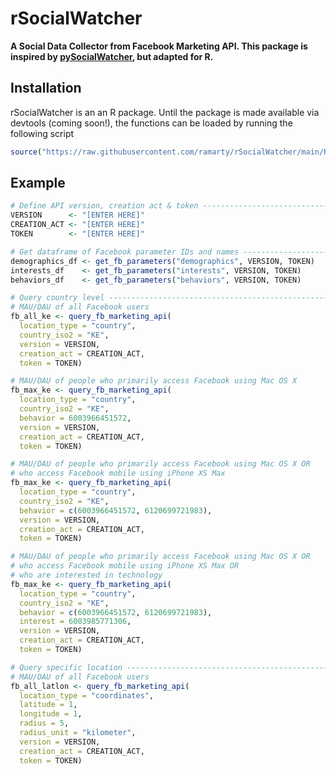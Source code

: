 # rSocialWatcher

__A Social Data Collector from Facebook Marketing API. This package is inspired by [pySocialWatcher](https://github.com/maraujo/pySocialWatcher), but adapted for R.__

## Installation
rSocialWatcher is an an R package. Until the package is made available via devtools (coming soon!), the functions can be loaded by running the following script

```r
source("https://raw.githubusercontent.com/ramarty/rSocialWatcher/main/R/main.R")
```

## Example
```r
# Define API version, creation act & token -------------------------------------
VERSION      <- "[ENTER HERE]"
CREATION_ACT <- "[ENTER HERE]"
TOKEN        <- "[ENTER HERE]"

# Get dataframe of Facebook parameter IDs and names ----------------------------
demographics_df <- get_fb_parameters("demographics", VERSION, TOKEN)
interests_df    <- get_fb_parameters("interests", VERSION, TOKEN)
behaviors_df    <- get_fb_parameters("behaviors", VERSION, TOKEN)

# Query country level ----------------------------------------------------------
# MAU/DAU of all Facebook users
fb_all_ke <- query_fb_marketing_api(
  location_type = "country",
  country_iso2 = "KE",
  version = VERSION,
  creation_act = CREATION_ACT,
  token = TOKEN)

# MAU/DAU of people who primarily access Facebook using Mac OS X
fb_max_ke <- query_fb_marketing_api(
  location_type = "country",
  country_iso2 = "KE",
  behavior = 6003966451572,
  version = VERSION,
  creation_act = CREATION_ACT,
  token = TOKEN)

# MAU/DAU of people who primarily access Facebook using Mac OS X OR
# who access Facebook mobile using iPhone XS Max
fb_max_ke <- query_fb_marketing_api(
  location_type = "country",
  country_iso2 = "KE",
  behavior = c(6003966451572, 6120699721983),
  version = VERSION,
  creation_act = CREATION_ACT,
  token = TOKEN)

# MAU/DAU of people who primarily access Facebook using Mac OS X OR
# who access Facebook mobile using iPhone XS Max OR
# who are interested in technology
fb_max_ke <- query_fb_marketing_api(
  location_type = "country",
  country_iso2 = "KE",
  behavior = c(6003966451572, 6120699721983),
  interest = 6003985771306,
  version = VERSION,
  creation_act = CREATION_ACT,
  token = TOKEN)

# Query specific location ------------------------------------------------------
# MAU/DAU of all Facebook users
fb_all_latlon <- query_fb_marketing_api(
  location_type = "coordinates",
  latitude = 1,
  longitude = 1,
  radius = 5,
  radius_unit = "kilometer",
  version = VERSION,
  creation_act = CREATION_ACT,
  token = TOKEN)


```
